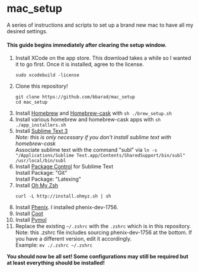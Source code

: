 mac_setup
=========

A series of instructions and scripts to set up a brand new mac to have all my desired settings.

#### This guide begins immediately after clearing the setup window.
1. Install XCode on the app store. This download takes a while so I wanted it to go first. Once it is installed, agree to the license.  
    ```
    sudo xcodebuild -license
    ```
2. Clone this repository!
    ```
    git clone https://github.com/bbarad/mac_setup
    cd mac_setup
    ```
3. Install [Homebrew](http://brew.sh/) and [Homebrew-cask](http://caskroom.io) with `sh ./brew_setup.sh`
4. Install various homebrew and homebrew-cask apps with `sh ./app_installers.sh`
5. Install [Sublime Text 3](http://sublimetext.com/3)    
  *Note: this is only necessary if you don't install sublime text with homebrew-cask*  
    Associate sublime text with the command "subl" via `ln -s "/Applications/Sublime Text.app/Contents/SharedSupport/bin/subl" /usr/local/bin/subl`
6. Install [Package Control](https://sublime.wbond.net/installation) for Sublime Text   
   Install Package: "Git"  
   Install Package: "Latexing"
7. Install [Oh My Zsh](https://github.com/robbyrussell/oh-my-zsh)   
    ```
    curl -L http://install.ohmyz.sh | sh
    ```
8. Install [Phenix](http://www.phenix-online.org). I installed phenix-dev-1756.
9. Install [Coot](http://scottlab.ucsc.edu/~wgscott/xtal/wiki/index.php/Stand-alone_Coot_for_10.9)
10. Install [Pymol](http://pymol.org)
11. Replace the existing `~/.zshrc` with the `.zshrc` which is in this repository.
    Note: this .zshrc file includes sourcing phenix-dev-1756 at the bottom. If you have a different version, edit it accordingly.  
    Example: `mv ./.zshrc ~/.zshrc`


**You should now be all set! Some configurations may still be required but at least everything should be installed!**

